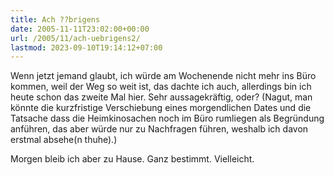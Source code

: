 ```yaml
---
title: Ach ??brigens
date: 2005-11-11T23:02:00+00:00
url: /2005/11/ach-uebrigens2/
lastmod: 2023-09-10T19:14:12+07:00
---
```

Wenn jetzt jemand glaubt, ich würde am Wochenende nicht mehr ins Büro kommen, weil der Weg so weit ist, das dachte ich auch, allerdings bin ich heute schon das zweite Mal hier. Sehr aussagekräftig, oder? (Nagut, man könnte die kurzfristige Verschiebung eines morgendlichen Dates und die Tatsache dass die Heimkinosachen noch im Büro rumliegen als Begründung anführen, das aber würde nur zu Nachfragen führen, weshalb ich davon erstmal absehe(n thuhe).)

Morgen bleib ich aber zu Hause. Ganz bestimmt. Vielleicht.
